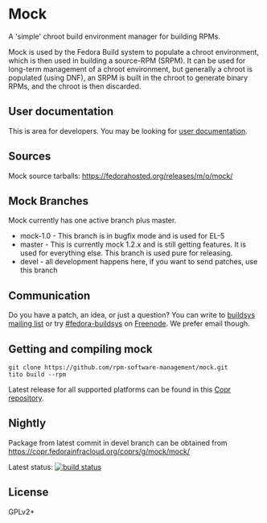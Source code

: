 # Mock

A 'simple' chroot build environment manager for building RPMs.

Mock is used by the Fedora Build system to populate a chroot environment, which is then used in building a source-RPM (SRPM). It can be used for long-term management of a chroot environment, but generally a chroot is populated (using DNF), an SRPM is built in the chroot to generate binary RPMs, and the chroot is then discarded.

## User documentation

This is area for developers. You may be looking for [user documentation](https://github.com/rpm-software-management/mock/wiki).

## Sources

Mock source tarballs: https://fedorahosted.org/releases/m/o/mock/


## Mock Branches

Mock currently has one active branch plus master.

 * mock-1.0 - This branch is in bugfix mode and is used for EL-5
 * master - This is currently mock 1.2.x and is still getting features. It is used for everything else. This branch is used pure for releasing.
 * devel - all development happens here, if you want to send patches, use this branch 

## Communication

Do you have a patch, an idea, or just a question? You can write to [buildsys mailing list](https://lists.fedoraproject.org/admin/lists/buildsys%40lists.fedoraproject.org/) or try [#fedora-buildsys](http://webchat.freenode.net/?channels=fedora-builsys) on [Freenode](https://freenode.net/). We prefer email though.

## Getting and compiling mock

    git clone https://github.com/rpm-software-management/mock.git
    tito build --rpm


Latest release for all supported platforms can be found in this [Copr repository](https://copr.fedorainfracloud.org/coprs/g/mock/mock-stable/).

## Nightly

Package from latest commit in devel branch can be obtained from https://copr.fedorainfracloud.org/coprs/g/mock/mock/

Latest status: [![build status](https://copr.fedorainfracloud.org/coprs/g/mock/mock/package/mock/status_image/last_build.png)](https://copr.fedorainfracloud.org/coprs/g/mock/mock/package/mock/)
 
## License

GPLv2+

